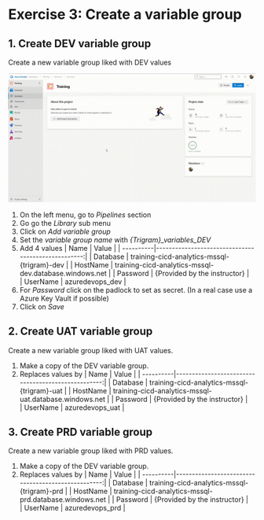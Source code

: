 # Exercise 3: Create a variable group

## 1. Create DEV variable group
Create a new variable group liked with DEV values

![](Images/3.1.gif)

1. On the left menu, go to _Pipelines_ section
2. Go go the _Library_ sub menu
3. Click on _Add variable group_
4. Set the _variable group name_ with _{Trigram}\_variables\_DEV_
5. Add 4 values 
    | Name      | Value                                              |
    | ----------|---------------------------------------------------:|
    | Database  | training-cicd-analytics-mssql-{trigram}-dev              | 
    | HostName  | training-cicd-analytics-mssql-dev.database.windows.net   |
    | Password  | {Provided by the instructor}                       |           
    | UserName  | azuredevops_dev                                    | 
6. For _Password_ click on the padlock to set as secret. (In a real case use a Azure Key Vault if possible)
7. Click on _Save_

## 2. Create UAT variable group
Create a new variable group liked with UAT values. 
1. Make a copy of the DEV variable group.
2. Replaces values by 
    | Name      | Value                                              |
    | ----------|---------------------------------------------------:|
    | Database  | training-cicd-analytics-mssql-{trigram}-uat              | 
    | HostName  | training-cicd-analytics-mssql-uat.database.windows.net   |
    | Password  | {Provided by the instructor}                       |           
    | UserName  | azuredevops_uat                                    | 

## 3. Create PRD variable group
Create a new variable group liked with PRD values. 
1. Make a copy of the DEV variable group.
2. Replaces values by 
    | Name      | Value                                              |
    | ----------|---------------------------------------------------:|
    | Database  | training-cicd-analytics-mssql-{trigram}-prd              | 
    | HostName  | training-cicd-analytics-mssql-prd.database.windows.net   |
    | Password  | {Provided by the instructor}                       |           
    | UserName  | azuredevops_prd                                    | 